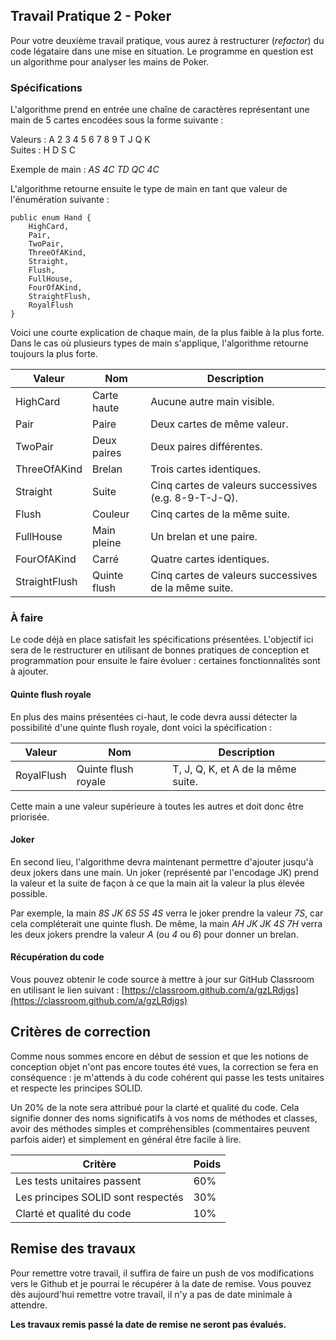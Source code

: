 ## Travail Pratique 2 - Poker

Pour votre deuxième travail pratique, vous aurez à restructurer (_refactor_) du code légataire dans une mise en situation. Le programme en question est un algorithme pour analyser les mains de Poker.

### Spécifications

L'algorithme prend en entrée une chaîne de caractères représentant une main de 5 cartes encodées sous la forme suivante :

Valeurs : A 2 3 4 5 6 7 8 9 T J Q K  
Suites : H D S C

Exemple de main : _AS 4C TD QC 4C_

L'algorithme retourne ensuite le type de main en tant que valeur de l'énumération suivante :

    public enum Hand {
        HighCard,
        Pair,
        TwoPair,
        ThreeOfAKind,
        Straight,
        Flush,
        FullHouse,
        FourOfAKind,
        StraightFlush,
        RoyalFlush
    }
    
Voici une courte explication de chaque main, de la plus faible à la plus forte. Dans le cas où plusieurs types de main s'applique, l'algorithme retourne toujours la plus forte.

| Valeur        | Nom          | Description                                          |
| ---           | ---          | ---                                                  |
| HighCard      | Carte haute  | Aucune autre main visible.                           |
| Pair          | Paire        | Deux cartes de même valeur.                          |
| TwoPair       | Deux paires  | Deux paires différentes.                             |
| ThreeOfAKind  | Brelan       | Trois cartes identiques.                             |
| Straight      | Suite        | Cinq cartes de valeurs successives (e.g. 8-9-T-J-Q). |
| Flush         | Couleur      | Cinq cartes de la même suite.                        |
| FullHouse     | Main pleine  | Un brelan et une paire.                              |
| FourOfAKind   | Carré        | Quatre cartes identiques.                            |
| StraightFlush | Quinte flush | Cinq cartes de valeurs successives de la même suite. |


### À faire

Le code déjà en place satisfait les spécifications présentées. L'objectif ici sera de le restructurer en utilisant de bonnes pratiques de conception et programmation pour ensuite le faire évoluer : certaines fonctionnalités sont à ajouter.

#### Quinte flush royale

En plus des mains présentées ci-haut, le code devra aussi détecter la possibilité d'une quinte flush royale, dont voici la spécification :

| Valeur     | Nom                 | Description                        |
| ---        | ---                 | ---                                |
| RoyalFlush | Quinte flush royale | T, J, Q, K, et A de la même suite. |

Cette main a une valeur supérieure à toutes les autres et doit donc être priorisée.

#### Joker

En second lieu, l'algorithme devra maintenant permettre d'ajouter jusqu'à deux jokers dans une main. Un joker (représenté par l'encodage JK) prend la valeur et la suite de façon à ce que la main ait la valeur la plus élevée possible.

Par exemple, la main _8S JK 6S 5S 4S_ verra le joker prendre la valeur _7S_, car cela compléterait une quinte flush. De même, la main _AH JK JK 4S 7H_ verra les deux jokers prendre la valeur _A_ (ou _4_ ou _6_) pour donner un brelan.

#### Récupération du code

Vous pouvez obtenir le code source à mettre à jour sur GitHub Classroom en utilisant le lien suivant : [https://classroom.github.com/a/gzLRdjgs](https://classroom.github.com/a/gzLRdjgs)

## Critères de correction

Comme nous sommes encore en début de session et que les notions de conception objet n'ont pas encore toutes été vues, la correction se fera en conséquence : je m'attends à du code cohérent qui passe les tests unitaires et respecte les principes SOLID.

Un 20% de la note sera attribué pour la clarté et qualité du code. Cela signifie donner des noms significatifs à vos noms de méthodes et classes, avoir des méthodes simples et compréhensibles (commentaires peuvent parfois aider) et simplement en général être facile à lire.

| Critère                            | Poids |
| ---                                | ---   |
| Les tests unitaires passent        | 60%   |
| Les principes SOLID sont respectés | 30%   |
| Clarté et qualité du code          | 10%   |

## Remise des travaux

Pour remettre votre travail, il suffira de faire un push de vos modifications vers le Github et je pourrai le récupérer à la date de remise. Vous pouvez dès aujourd'hui remettre votre travail, il n'y a pas de date minimale à attendre.

**Les travaux remis passé la date de remise ne seront pas évalués.**
